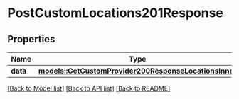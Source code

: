 # PostCustomLocations201Response

## Properties

Name | Type | Description | Notes
------------ | ------------- | ------------- | -------------
**data** | [**models::GetCustomProvider200ResponseLocationsInner**](getCustomProvider_200_response_locations_inner.md) |  | 

[[Back to Model list]](../README.md#documentation-for-models) [[Back to API list]](../README.md#documentation-for-api-endpoints) [[Back to README]](../README.md)


